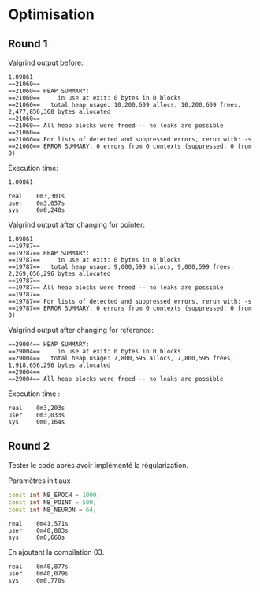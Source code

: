 # Optimisation

## Round 1

Valgrind output before:
```
1.09861
==21060== 
==21060== HEAP SUMMARY:
==21060==     in use at exit: 0 bytes in 0 blocks
==21060==   total heap usage: 10,200,609 allocs, 10,200,609 frees, 2,477,856,368 bytes allocated
==21060== 
==21060== All heap blocks were freed -- no leaks are possible
==21060== 
==21060== For lists of detected and suppressed errors, rerun with: -s
==21060== ERROR SUMMARY: 0 errors from 0 contexts (suppressed: 0 from 0)
```
Execution time:
```
1.09861

real	0m3,301s
user	0m3,057s
sys	    0m0,240s

```

Valgrind output after changing for pointer:

```
1.09861
==19787== 
==19787== HEAP SUMMARY:
==19787==     in use at exit: 0 bytes in 0 blocks
==19787==   total heap usage: 9,000,599 allocs, 9,000,599 frees, 2,269,056,296 bytes allocated
==19787== 
==19787== All heap blocks were freed -- no leaks are possible
==19787== 
==19787== For lists of detected and suppressed errors, rerun with: -s
==19787== ERROR SUMMARY: 0 errors from 0 contexts (suppressed: 0 from 0)
```

Valgrind output after changing for reference:

```
==29004== HEAP SUMMARY:
==29004==     in use at exit: 0 bytes in 0 blocks
==29004==   total heap usage: 7,800,595 allocs, 7,800,595 frees, 1,918,656,296 bytes allocated
==29004== 
==29004== All heap blocks were freed -- no leaks are possible
```

Execution time :
```
real    0m3,203s
user    0m3,033s
sys     0m0,164s
```
## Round 2

Tester le code après avoir implémenté la régularization.  

Paramètres initiaux

```cpp
const int NB_EPOCH = 1000;
const int NB_POINT = 500;
const int NB_NEURON = 64;
```

```
real    0m41,571s
user    0m40,803s
sys     0m0,660s
```

En ajoutant la compilation 03.

```
real    0m40,877s
user    0m40,079s
sys     0m0,770s
```